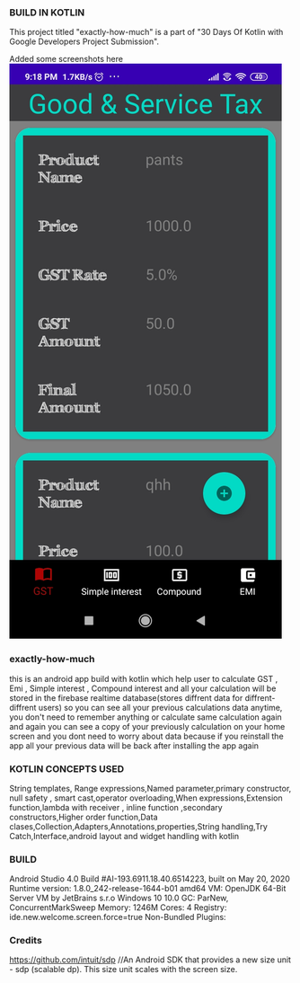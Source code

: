 ### BUILD IN KOTLIN
This project titled "exactly-how-much" is a part of "30 Days Of Kotlin with Google Developers Project Submission".


Added some screenshots here
![](https://github.com/adityamathur0811/exactly-how-much/blob/master/app_images/1.jpg)

### exactly-how-much
this is an android app build with kotlin which help user to calculate GST , Emi , Simple interest , Compound interest and all your calculation will be stored in the firebase realtime database(stores diffrent data for diffrent-diffrent users) so you can see all your previous calculations data  anytime, you don't need to remember anything or calculate same calculation again and again you can see a copy of your previously calculation on your home screen  and you dont need to worry about data because if you reinstall the app all your previous data will be back after installing the app again


### KOTLIN CONCEPTS USED
String templates, Range expressions,Named parameter,primary constructor, null safety , smart cast,operator overloading,When expressions,Extension function,lambda with receiver , inline function ,secondary constructors,Higher order function,Data clases,Collection,Adapters,Annotations,properties,String handling,Try Catch,Interface,android layout and widget handling with kotlin 

### BUILD 
Android Studio 4.0
Build #AI-193.6911.18.40.6514223, built on May 20, 2020
Runtime version: 1.8.0_242-release-1644-b01 amd64
VM: OpenJDK 64-Bit Server VM by JetBrains s.r.o
Windows 10 10.0
GC: ParNew, ConcurrentMarkSweep
Memory: 1246M
Cores: 4
Registry: ide.new.welcome.screen.force=true
Non-Bundled Plugins: 

### Credits   
https://github.com/intuit/sdp //An Android SDK that provides a new size unit - sdp (scalable dp). This size unit scales with the screen size.
